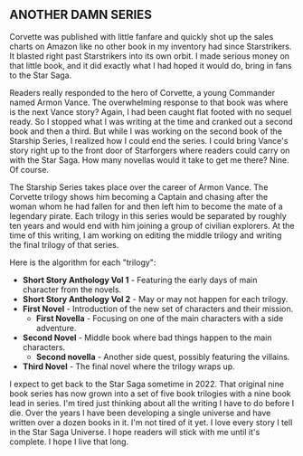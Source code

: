 ## ANOTHER DAMN SERIES

Corvette was published with little fanfare and quickly shot up the sales charts on Amazon like no other book in my inventory had since Starstrikers. It blasted right past Starstrikers into its own orbit. I made serious money on that little book, and it did exactly what I had hoped it would do, bring in fans to the Star Saga.

Readers really responded to the hero of Corvette, a young Commander named Armon Vance. The overwhelming response to that book was where is the next Vance story? Again, I had been caught flat footed with no sequel ready. So I stopped what I was writing at the time and cranked out a second book and then a third. But while I was working on the second book of the Starship Series, I realized how I could end the series. I could bring Vance's story right up to the front door of Starforgers where readers could carry on with the Star Saga. How many novellas would it take to get me there? Nine. Of course.

The Starship Series takes place over the career of Armon Vance. The Corvette trilogy shows him becoming a Captain and chasing after the woman whom he had fallen for and then left him to become the mate of a legendary pirate. Each trilogy in this series would be separated by roughly ten years and would end with him joining a group of civilian explorers. At the time of this writing, I am working on editing the middle trilogy and writing the final trilogy of that series.

Here is the algorithm for each "trilogy":

  + **Short Story Anthology Vol 1** - Featuring the early days of main character from the novels.
  + **Short Story Anthology Vol 2** - May or may not happen for each trilogy.
  + **First Novel** - Introduction of the new set of characters and their mission.
    + **First Novella** - Focusing on one of the main characters with a side adventure.
  + **Second Novel** - Middle book where bad things happen to the main characters.
    + **Second novella** - Another side quest, possibly featuring the villains.
  + **Third Novel** - The final novel where the trilogy wraps up.


I expect to get back to the Star Saga sometime in 2022. That original nine book series has now grown into a set of five book trilogies with a nine book lead in series. I'm tired just thinking about all the writing I have to do before I die. Over the years I have been developing a single universe and have written over a dozen books in it. I'm not tired of it yet. I love every story I tell in the Star Saga Universe. I hope readers will stick with me until it's complete. I hope I live that long.
